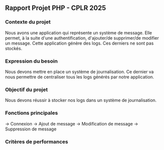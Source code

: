 ## Rapport Projet PHP - CPLR 2025

### Contexte du projet

Nous avons une application qui représente un système de message.
Elle permet, à la suite d'une authentification, d'ajouter/de supprimer/de modifier un message.
Cette application génère des logs. Ces derniers ne sont pas stockés.

### Expression du besoin

Nous devons mettre en place un système de journalisation.
Ce dernier va nous permettre de centraliser tous les logs générés par notre application.

### Objectif du projet

Nous devons réussir à stocker nos logs dans un système de journalisation.

### Fonctions principales 

-> Connexion 
-> Ajout de message
-> Modification de message
-> Suppression de message

### Critères de performances
